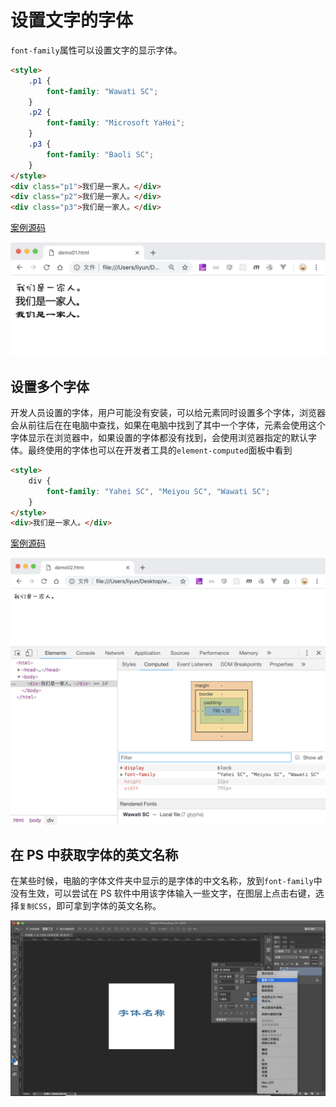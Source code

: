 # 设置文字的字体

`font-family`属性可以设置文字的显示字体。

```html
<style>
    .p1 {
        font-family: "Wawati SC";
    }
    .p2 {
        font-family: "Microsoft YaHei";
    }
    .p3 {
        font-family: "Baoli SC";
    }
</style>
<div class="p1">我们是一家人。</div>
<div class="p2">我们是一家人。</div>
<div class="p3">我们是一家人。</div>
```

[案例源码](./demo/demo01.html)

![](./images/01.png)

## 设置多个字体

开发人员设置的字体，用户可能没有安装，可以给元素同时设置多个字体，浏览器会从前往后在在电脑中查找，如果在电脑中找到了其中一个字体，元素会使用这个字体显示在浏览器中，如果设置的字体都没有找到，会使用浏览器指定的默认字体。最终使用的字体也可以在开发者工具的`element-computed`面板中看到

```html
<style>
    div {
        font-family: "Yahei SC", "Meiyou SC", "Wawati SC";
    }
</style>
<div>我们是一家人。</div>
```

[案例源码](./demo/demo02.html)

![](./images/02.png)

## 在 PS 中获取字体的英文名称

在某些时候，电脑的字体文件夹中显示的是字体的中文名称，放到`font-family`中没有生效，可以尝试在 PS 软件中用该字体输入一些文字，在图层上点击右键，选择`复制CSS`，即可拿到字体的英文名称。

![](./images/03.png)
